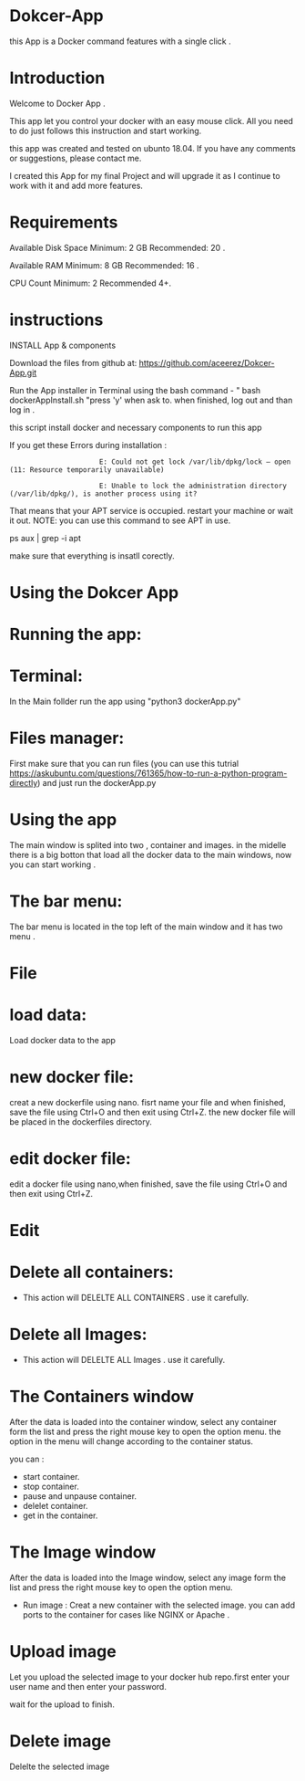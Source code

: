 # Dokcer-App
this App is a Docker command features with a single click .

# Introduction
Welcome to Docker App .

This app let you control your docker with an easy mouse click.
All you need to do just follows this instruction and start working.

this app was created and tested on ubunto 18.04.
If you have any comments or suggestions, please contact me.

I created this App for my final Project and will upgrade it as I continue to work with it and add more features.

# Requirements
Available Disk Space Minimum: 2 GB Recommended: 20 .

Available RAM Minimum: 8 GB  Recommended: 16 . 

CPU Count	Minimum: 2  Recommended 4+.

# instructions

INSTALL App & components

Download the files from github at: https://github.com/aceerez/Dokcer-App.git 


Run the App installer in Terminal using the bash command - " bash dockerAppInstall.sh "press 'y' when ask to.
when finished, log out and than log in .

this script install docker and necessary components to run this app

If you get these Errors during installation :

                          E: Could not get lock /var/lib/dpkg/lock – open (11: Resource temporarily unavailable)

                          E: Unable to lock the administration directory (/var/lib/dpkg/), is another process using it?

That means that your APT service is occupied. 
restart your machine or wait it out.
NOTE: you can use this command to see APT in use.


ps aux | grep -i apt
                                      



make sure that everything is insatll corectly.


#                                                                   Using the Dokcer App 
# Running the app:
# Terminal:
In the Main follder run the app using "python3 dockerApp.py"

# Files manager:
First make sure that you can run files (you can use this tutrial https://askubuntu.com/questions/761365/how-to-run-a-python-program-directly)
and just run the dockerApp.py

# Using the app

The main window is splited into two , container and images.
in the midelle there is a big botton that load all the docker data to the main windows, now you can start working . 

# The bar menu:
The bar menu is located in the top left of the main window and it has two menu .

# File 
# load data:
Load docker data to the app
# new docker file:
creat a new dockerfile using nano. 
fisrt name your file and when finished, save the file using Ctrl+O and then exit using Ctrl+Z.
the new docker file will be placed in the dockerfiles directory.

# edit docker file:
edit a docker file using nano,when finished, save the file using Ctrl+O and then exit using Ctrl+Z.

# Edit 
# Delete all containers:
* This action will DELELTE ALL CONTAINERS . use it carefully.
# Delete all Images:
* This action will DELELTE ALL Images . use it carefully.

# The Containers window 
After the data is loaded into the container window, select any container form the list and press the right mouse key to open the option menu.
the option in the menu will change according to the container status. 

you can :
* start container.
* stop container.
* pause and unpause container.
* delelet container.
* get in the container.

# The Image window
After the data is loaded into the Image window, select any image form the list and press the right mouse key to open the option menu.

* Run image :
Creat a new container with the selected image. you can add ports to the container for cases like NGINX or Apache .
# Upload image 
Let you upload the selected image to your docker hub repo.first enter your user name and then enter your password.

wait for the upload to finish.

# Delete image 
Delelte the selected image





